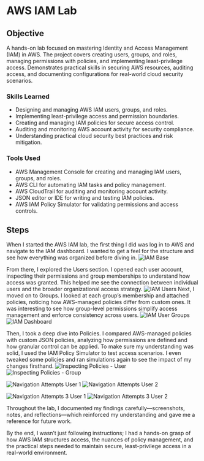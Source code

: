 # AWS IAM Lab

## Objective


A hands-on lab focused on mastering Identity and Access Management (IAM) in AWS. The project covers creating users, groups, and roles, managing permissions with policies, and implementing least-privilege access. Demonstrates practical skills in securing AWS resources, auditing access, and documenting configurations for real-world cloud security scenarios.


### Skills Learned

- Designing and managing AWS IAM users, groups, and roles.
- Implementing least-privilege access and permission boundaries.
- Creating and managing IAM policies for secure access control.
- Auditing and monitoring AWS account activity for security compliance.
- Understanding practical cloud security best practices and risk mitigation.


### Tools Used

- AWS Management Console for creating and managing IAM users, groups, and roles.
- AWS CLI for automating IAM tasks and policy management.
- AWS CloudTrail for auditing and monitoring account activity.
- JSON editor or IDE for writing and testing IAM policies.
- AWS IAM Policy Simulator for validating permissions and access controls.


## Steps
When I started the AWS IAM lab, the first thing I did was log in to AWS and navigate to the IAM dashboard. I wanted to get a feel for the structure and see how everything was organized before diving in.
![IAM Base](https://github.com/whozdae/AWS-IAM-/blob/696a42f3411043f3877a2bf23a48103dd1fd0b18/images/01%20IAM%20Base.png)

From there, I explored the Users section. I opened each user account, inspecting their permissions and group memberships to understand how access was granted. This helped me see the connection between individual users and the broader organizational access strategy.
![IAM Users](https://github.com/whozdae/AWS-IAM-/blob/44e4fae51992dcd7d811e54b89d12c8308fdd008/images/02%20IAM%20Created%20users.png)
Next, I moved on to Groups. I looked at each group’s membership and attached policies, noticing how AWS-managed policies differ from custom ones. It was interesting to see how group-level permissions simplify access management and enforce consistency across users.
![IAM User Groups](https://github.com/whozdae/AWS-IAM-/blob/66bd562fb232d3bea9886063dd921a13f1f75c8b/images/05%20IAM%20User%20Groups.png) 
![IAM Dashboard](https://github.com/whozdae/AWS-IAM-/blob/66bd562fb232d3bea9886063dd921a13f1f75c8b/images/03%20IAM%20IAM%20Dashboard.png)

Then, I took a deep dive into Policies. I compared AWS-managed policies with custom JSON policies, analyzing how permissions are defined and how granular control can be applied. To make sure my understanding was solid, I used the IAM Policy Simulator to test access scenarios. I even tweaked some policies and ran simulations again to see the impact of my changes firsthand.
![Inspecting Policies - User](https://github.com/whozdae/AWS-IAM-/blob/66bd562fb232d3bea9886063dd921a13f1f75c8b/images/06%20IAM%20Inspecting%20Policies%20User.png)
![Inspecting Policies - Group](https://github.com/whozdae/AWS-IAM-/blob/66bd562fb232d3bea9886063dd921a13f1f75c8b/images/07%20IAM%20Inspecting%20Policies%20Group.png)  

![Navigation Attempts User 1](https://github.com/whozdae/AWS-IAM-/blob/66bd562fb232d3bea9886063dd921a13f1f75c8b/images/09%20IAM%20Navigation%20attempts%202%20User-1.png)
![Navigation Attempts User 2](https://github.com/whozdae/AWS-IAM-/blob/66bd562fb232d3bea9886063dd921a13f1f75c8b/images/09%20IAM%20Navigation%20attempts%202%20User-2.png)


![Navigation Attempts 3 User 1](https://github.com/whozdae/AWS-IAM-/blob/66bd562fb232d3bea9886063dd921a13f1f75c8b/images/09%20IAM%20Navigation%20attempts%203%20User-1.png)
![Navigation Attempts 3 User 2](https://github.com/whozdae/AWS-IAM-/blob/66bd562fb232d3bea9886063dd921a13f1f75c8b/images/09%20IAM%20Navigation%20attempts%203%20User-2.png)

Throughout the lab, I documented my findings carefully—screenshots, notes, and reflections—which reinforced my understanding and gave me a reference for future work. 

By the end, I wasn’t just following instructions; I had a hands-on grasp of how AWS IAM structures access, the nuances of policy management, and the practical steps needed to maintain secure, least-privilege access in a real-world environment.

